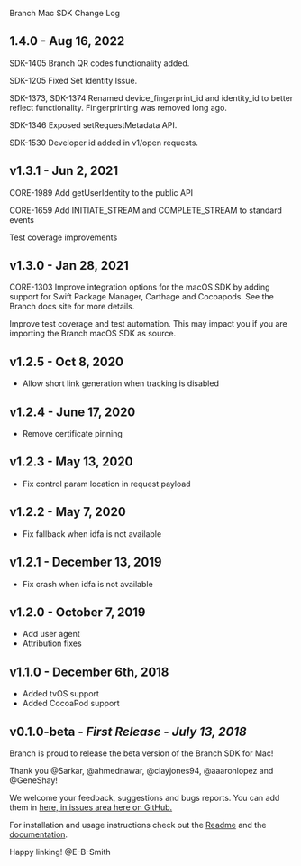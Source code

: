 Branch Mac SDK Change Log

## 1.4.0 - Aug 16, 2022

SDK-1405
Branch QR codes functionality added.

SDK-1205 
Fixed Set Identity Issue.  

SDK-1373, SDK-1374 
Renamed device_fingerprint_id and identity_id to better reflect functionality. Fingerprinting was removed long ago. 

SDK-1346
Exposed setRequestMetadata API. 

SDK-1530
Developer id added in v1/open requests.

## v1.3.1 - Jun 2, 2021

CORE-1989
Add getUserIdentity to the public API

CORE-1659
Add INITIATE_STREAM and COMPLETE_STREAM to standard events

Test coverage improvements

## v1.3.0 - Jan 28, 2021

CORE-1303
Improve integration options for the macOS SDK by adding support for Swift Package Manager, Carthage and Cocoapods. See the Branch docs site for more details.

Improve test coverage and test automation. This may impact you if you are importing the Branch macOS SDK as source.

## v1.2.5 - Oct 8, 2020
* Allow short link generation when tracking is disabled

## v1.2.4 - June 17, 2020
* Remove certificate pinning

## v1.2.3 - May 13, 2020
* Fix control param location in request payload

## v1.2.2 - May 7, 2020
* Fix fallback when idfa is not available

## v1.2.1 - December 13, 2019
* Fix crash when idfa is not available

## v1.2.0 - October 7, 2019
* Add user agent
* Attribution fixes

## v1.1.0 - December 6th, 2018
* Added tvOS support
* Added CocoaPod support

## v0.1.0-beta - *First Release - July 13, 2018*

Branch is proud to release the beta version of the Branch SDK for Mac!

Thank you @Sarkar, @ahmednawar, @clayjones94, @aaaronlopez and @GeneShay!

We welcome your feedback, suggestions and bugs reports. You can add them in [here, in issues area here on GitHub.](https://github.com/BranchMetrics/mac-branch-deep-linking/issues)

For installation and usage instructions check out the [Readme](https://github.com/BranchMetrics/mac-branch-deep-linking/blob/master/README.md) and the [documentation](https://branchmetrics.github.io/mac-branch-deep-linking/index.html).

Happy linking!
@E-B-Smith
